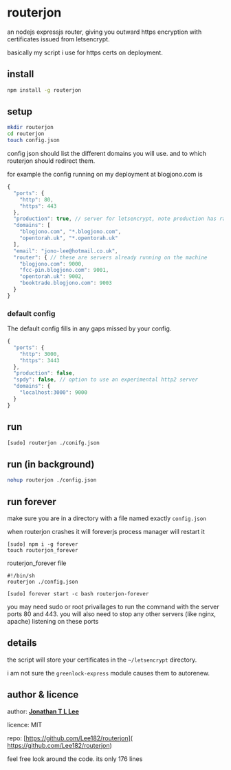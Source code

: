 # routerjon
an nodejs expressjs router, giving you outward https encryption with certificates issued from letsencrypt.

basically my script i use for https certs on deployment.

## install
```bash
npm install -g routerjon
```

## setup
```bash
mkdir routerjon
cd routerjon
touch config.json
```
config json should list the different domains you will use. and to which routerjon should redirect them.

for example the config running on my deployment at blogjono.com is
```js
{
  "ports": {
    "http": 80,
    "https": 443
  },
  "production": true, // server for letsencrypt, note production has rate limit
  "domains": [
    "blogjono.com", "*.blogjono.com",
    "opentorah.uk", "*.opentorah.uk"
  ],
  "email": "jono-lee@hotmail.co.uk",
  "router": { // these are servers already running on the machine
    "blogjono.com": 9000,
    "fcc-pin.blogjono.com": 9001,
    "opentorah.uk": 9002,
    "booktrade.blogjono.com": 9003
  }
}
```
### default config
The default config fills in any gaps missed by your config.
```js
{
  "ports": {
    "http": 3000,
    "https": 3443
  },
  "production": false,
  "spdy": false, // option to use an experimental http2 server
  "domains": {
    "localhost:3000": 9000
  }
}
```


## run
```bash
[sudo] routerjon ./conifg.json
```
## run (in background)
```bash
nohup routerjon ./config.json
```
## run forever
make sure you are in a directory with a file named exactly ```config.json```

when routerjon crashes it will foreverjs process manager will restart it

```
[sudo] npm i -g forever
touch routerjon_forever
```
routerjon_forever file
```
#!/bin/sh
routerjon ./config.json
```
```
[sudo] forever start -c bash routerjon-forever
```
you may need sudo or root privallages to run the command with the server ports 80 and 443. you will also need to stop any other servers (like nginx, apache) listening on these ports

## details
the script will store your certificates in the ```~/letsencrypt``` directory.

i am not sure the ```greenlock-express``` module causes them to autorenew.

## author & licence
author: **[Jonathan T L Lee](https://github.com/Lee182)**

licence: MIT

repo: [https://github.com/Lee182/routerjon]( https://github.com/Lee182/routerjon)

feel free look around the code. its only 176 lines
